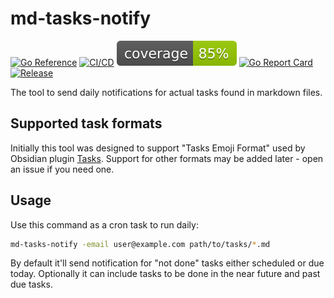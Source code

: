 # md-tasks-notify

[![Go Reference](https://pkg.go.dev/badge/github.com/powerman/md-tasks-notify.svg)](https://pkg.go.dev/github.com/powerman/md-tasks-notify)
[![CI/CD](https://github.com/powerman/md-tasks-notify/actions/workflows/CI&CD.yml/badge.svg)](https://github.com/powerman/md-tasks-notify/actions/workflows/CI&CD.yml)
[![Coverage Status](https://raw.githubusercontent.com/powerman/md-tasks-notify/gh-badges/coverage.svg)](https://github.com/powerman/md-tasks-notify/actions/workflows/CI&CD.yml)
[![Go Report Card](https://goreportcard.com/badge/github.com/powerman/md-tasks-notify)](https://goreportcard.com/report/github.com/powerman/md-tasks-notify)
[![Release](https://img.shields.io/github/v/release/powerman/md-tasks-notify)](https://github.com/powerman/md-tasks-notify/releases/latest)

The tool to send daily notifications for actual tasks found in markdown files.

## Supported task formats

Initially this tool was designed to support "Tasks Emoji Format" used by Obsidian plugin
[Tasks](https://publish.obsidian.md/tasks/Introduction).
Support for other formats may be added later - open an issue if you need one.

## Usage

Use this command as a cron task to run daily:

```sh
md-tasks-notify -email user@example.com path/to/tasks/*.md
```

By default it'll send notification for "not done" tasks either scheduled or due today.
Optionally it can include tasks to be done in the near future and past due tasks.
